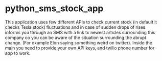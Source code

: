 # python_sms_stock_app

This application uses few different APIs to check current stock (in default it checks Tesla stock) fluctuations and in case of sudden drops of rises informs you through an SMS with a link to newest articles surrounding this company co you can be aware of the situation surrounding the abrupt change. (For example Elon saying something weird on twitter). Inside the main you need to provide your own API keys, and twilio phone number for app to work.

